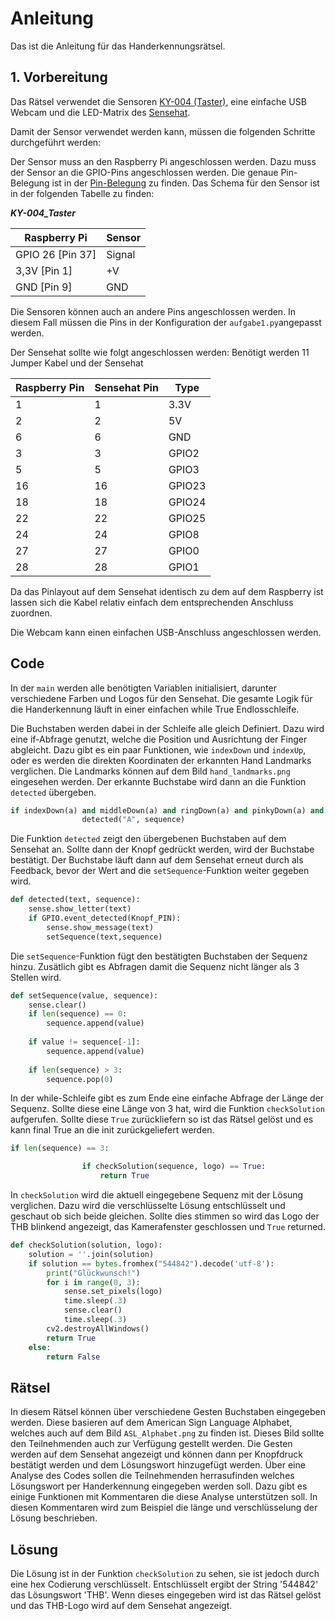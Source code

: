 # Anleitung

Das ist die Anleitung für das Handerkennungsrätsel.

## 1. Vorbereitung

Das Rätsel verwendet die Sensoren [KY-004 (Taster)](https://sensorkit.joy-it.net/de/sensors/ky-004), eine einfache USB Webcam und die LED-Matrix des [Sensehat](https://projects.raspberrypi.org/en/projects/getting-started-with-the-sense-hat).

Damit der Sensor verwendet werden kann, müssen die folgenden Schritte durchgeführt werden:

Der Sensor muss an den Raspberry Pi angeschlossen werden. Dazu muss der Sensor an die GPIO-Pins angeschlossen werden. Die genaue Pin-Belegung ist in der [Pin-Belegung](https://www.raspberrypi.com/documentation/computers/raspberry-pi.html) zu finden. Das Schema für den Sensor ist in der folgenden Tabelle zu finden:

**_KY-004_Taster_**

| Raspberry Pi     | Sensor |
| ---------------- | ------ |
| GPIO 26 [Pin 37] | Signal |
| 3,3V [Pin 1]     | +V     |
| GND [Pin 9]      | GND    |

Die Sensoren können auch an andere Pins angeschlossen werden. In diesem Fall müssen die Pins in der Konfiguration der `aufgabe1.py`angepasst werden.

Der Sensehat sollte wie folgt angeschlossen werden:
Benötigt werden 11 Jumper Kabel und der Sensehat

| Raspberry Pin | Sensehat Pin | Type   |
| ------------- | ------------ | ------ |
| 1             | 1            | 3.3V   |
| 2             | 2            | 5V     |
| 6             | 6            | GND    |
| 3             | 3            | GPIO2  |
| 5             | 5            | GPIO3  |
| 16            | 16           | GPIO23 |
| 18            | 18           | GPIO24 |
| 22            | 22           | GPIO25 |
| 24            | 24           | GPIO8  |
| 27            | 27           | GPIO0  |
| 28            | 28           | GPIO1  |

Da das Pinlayout auf dem Sensehat identisch zu dem auf dem Raspberry ist lassen sich die Kabel relativ einfach dem entsprechenden Anschluss zuordnen.

Die Webcam kann einen einfachen USB-Anschluss angeschlossen werden.

## Code

In der `main` werden alle benötigten Variablen initialisiert, darunter verschiedene Farben und Logos für den Sensehat. Die gesamte Logik für die Handerkennung läuft in einer einfachen while True Endlosschleife.

Die Buchstaben werden dabei in der Schleife alle gleich Definiert. Dazu wird eine if-Abfrage genutzt, welche die Position und Ausrichtung der Finger abgleicht. Dazu gibt es ein paar Funktionen, wie `indexDown` und `indexUp`, oder es werden die direkten Koordinaten der erkannten Hand Landmarks verglichen. Die Landmarks können auf dem Bild `hand_landmarks.png` eingesehen werden. Der erkannte Buchstabe wird dann an die Funktion `detected` übergeben.

```python
if indexDown(a) and middleDown(a) and ringDown(a) and pinkyDown(a) and a[4][2:] < a[3][2:] and a[4][1:] > a[0][1:] and a[4][1:] > a[6][1:] and a[4][2:] < a[7][2:]    :
                detected("A", sequence)
```

Die Funktion `detected` zeigt den übergebenen Buchstaben auf dem Sensehat an. Sollte dann der Knopf gedrückt werden, wird der Buchstabe bestätigt. Der Buchstabe läuft dann auf dem Sensehat erneut durch als Feedback, bevor der Wert and die `setSequence`-Funktion weiter gegeben wird.

```python
def detected(text, sequence):
    sense.show_letter(text)
    if GPIO.event_detected(Knopf_PIN):
        sense.show_message(text)
        setSequence(text,sequence)
```

Die `setSequence`-Funktion fügt den bestätigten Buchstaben der Sequenz hinzu. Zusätlich gibt es Abfragen damit die Sequenz nicht länger als 3 Stellen wird.

```python
def setSequence(value, sequence):
    sense.clear()
    if len(sequence) == 0:
        sequence.append(value)
        
    if value != sequence[-1]:
        sequence.append(value)
    
    if len(sequence) > 3:
        sequence.pop(0)
```
In der while-Schleife gibt es zum Ende eine einfache Abfrage der Länge der Sequenz. Sollte diese eine Länge von 3 hat, wird die Funktion `checkSolution` aufgerufen. Sollte diese `True` zurückliefern so ist das Rätsel gelöst und es kann final True an die init zurückgeliefert werden.

```python
if len(sequence) == 3:

                if checkSolution(sequence, logo) == True:
                    return True
```

In `checkSolution` wird die aktuell eingegebene Sequenz mit der Lösung verglichen. Dazu wird die verschlüsselte Lösung entschlüsselt und geschaut ob sich beide gleichen. Sollte dies stimmen so wird das Logo der THB blinkend angezeigt, das Kamerafenster geschlossen und `True` returned.

```python
def checkSolution(solution, logo):
    solution = ''.join(solution)   
    if solution == bytes.fromhex("544842").decode('utf-8'):
        print("Glückwunsch!")
        for i in range(0, 3):
            sense.set_pixels(logo)
            time.sleep(.3)
            sense.clear()
            time.sleep(.3)
        cv2.destroyAllWindows()
        return True
    else:
        return False
```


## Rätsel

In diesem Rätsel können über verschiedene Gesten Buchstaben eingegeben werden. Diese basieren auf dem American Sign Language Alphabet, welches auch auf dem Bild `ASL_Alphabet.png` zu finden ist. Dieses Bild sollte den Teilnehmenden auch zur Verfügung gestellt werden. Die Gesten werden auf dem Sensehat angezeigt und können dann per Knopfdruck bestätigt werden und dem Lösungswort hinzugefügt werden.
Über eine Analyse des Codes sollen die Teilnehmenden herrasufinden welches Lösungswort per Handerkennung eingegeben werden soll. Dazu gibt es einige Funktionen mit Kommentaren die diese Analyse unterstützen soll. In diesen Kommentaren wird zum Beispiel die länge und verschlüsselung der Lösung beschrieben.

## Lösung

Die Lösung ist in der Funktion `checkSolution` zu sehen, sie ist jedoch durch eine hex Codierung verschlüsselt. Entschlüsselt ergibt der String '544842' das Lösungswort 'THB'. Wenn dieses eingegeben wird ist das Rätsel gelöst und das THB-Logo wird auf dem Sensehat angezeigt.